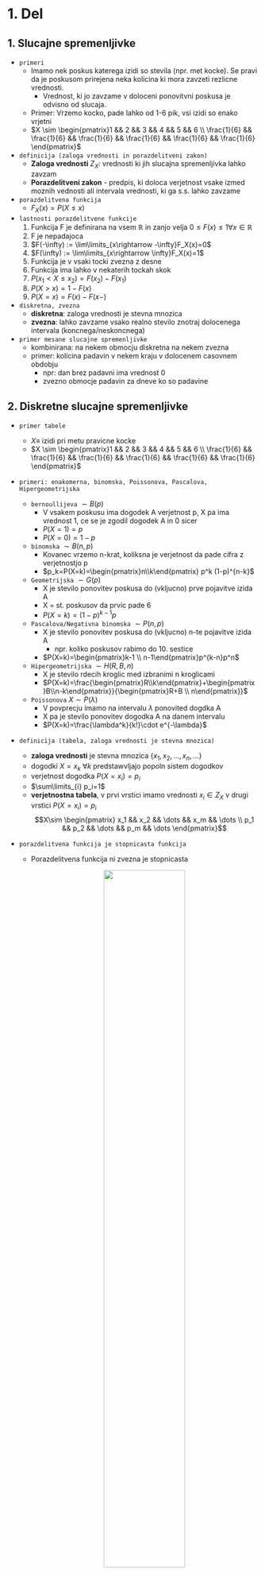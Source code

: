# 1. Del

## 1. Slucajne spremenljivke

- `primeri`
  - Imamo nek poskus katerega izidi so stevila (npr. met kocke). Se pravi da je poskusom prirejena neka kolicina ki mora zavzeti rezlicne vrednosti.
      -  Vrednost, ki jo zavzame v doloceni ponovitvni poskusa je odvisno od slucaja.
  - Primer: Vrzemo kocko, pade lahko od 1-6 pik, vsi izidi so enako vrjetni
  - $X \sim \begin{pmatrix}1 && 2 && 3 && 4 && 5 && 6 \\ \frac{1}{6} && \frac{1}{6} && \frac{1}{6} && \frac{1}{6} && \frac{1}{6} && \frac{1}{6} \end{pmatrix}$
- `definicija (zaloga vrednosti in porazdelitveni zakon)`
  - __Zaloga vrednosti__ $Z_X$: vrednosti ki jih slucajna spremenljivka lahko zavzam
  - __Porazdelitveni zakon__ - predpis, ki doloca verjetnost vsake izmed
  moznih vednosti ali intervala vrednosti, ki ga s.s. lahko zavzame
- `porazdelitvena funkcija`
  - $F_X(x)=P(X\leq x)$
- `lastnosti porazdelitvene funkcije`
  1. Funkcija F je definirana na vsem $\mathbb{R}$ in zanjo velja $0\leq F(x)\leq 1 \forall x \in \mathbb{R}$
  1. F je nepadajoca
  1. $F(-\infty) := \lim\limits_{x\rightarrow -\infty}F_X(x)=0$
  1. $F(\infty) := \lim\limits_{x\rightarrow \infty}F_X(x)=1$
  1. Funkcija je v vsaki tocki zvezna z desne
  1. Funkcija ima lahko v nekaterih tockah skok
  1. $P(x_1 < X \leq x_2)=F(x_2)-F(x_1)$
  1. $P(X>x)=1-F(x)$
  1. $P(X=x)=F(x)-F(x-)$
- `diskretna, zvezna`
  - **diskretna**: zaloga vrednosti je stevna mnozica
  - **zvezna**: lahko zavzame vsako realno stevilo znotraj dolocenega intervala (koncnega/neskoncnega)
- `primer mesane slucajne spremenljivke`
  - kombinirana: na nekem obmocju diskretna na nekem zvezna
  - primer: kolicina padavin v nekem kraju v dolocenem casovnem obdobju
    - npr: dan brez padavni ima vrednost 0
    - zvezno obmocje padavin za dneve ko so padavine

## 2. Diskretne slucajne spremenljivke

- `primer tabele`
  - $X\equiv$ izidi pri metu pravicne kocke
  - $X \sim \begin{pmatrix}1 && 2 && 3 && 4 && 5 && 6 \\ \frac{1}{6} && \frac{1}{6} && \frac{1}{6} && \frac{1}{6} && \frac{1}{6} && \frac{1}{6} \end{pmatrix}$
- `primeri: enakomerna, binomska, Poissonova, Pascalova, Hipergeometrijska`
  - `bernoullijeva` $\sim B(p)$
    - V vsakem poskusu ima dogodek A verjetnost p, X pa ima vrednost 1, ce se je zgodil dogodek A in 0 sicer
    - $P(X=1)=p$
    - $P(X=0)=1-p$
  - `binomska` $\sim B(n,p)$
    - Kovanec vrzemo n-krat, koliksna je verjetnost da pade cifra z verjetnostjo p
    - $p_k=P(X=k)=\begin{pmatrix}n\\k\end{pmatrix} p^k (1-p)^{n-k}$
  - `Geometrijska` $\sim G(p)$
    - X je stevilo ponovitev poskusa do (vkljucno) prve pojavitve izida A
    - X = st. poskusov da prvic pade 6
    - $P(X=k)=(1-p)^{k-1}p$
  - `Pascalova/Negativna binomska` $\sim P(n,p)$
    - X je stevilo ponovitev poskusa do (vkljucno) n-te pojavitve izida A
      - npr. koliko poskusov rabimo do 10. sestice
    - $P(X=k)=\begin{pmatrix}k-1 \\ n-1\end{pmatrix}p^{k-n}p^n$
  - `Hipergeometrijska` $\sim H(R,B,n)$
    - X je stevilo rdecih kroglic med izbranimi n kroglicami
    - $P(X=k)=\frac{\begin{pmatrix}R\\k\end{pmatrix}+\begin{pmatrix}B\\n-k\end{pmatrix}}{\begin{pmatrix}R+B \\ n\end{pmatrix}}$
  - `Poissonova` $X\sim P(\lambda)$
    - V povprecju imamo na intervalu $\lambda$ ponovited dogdka A
    - X pa je stevilo ponovitev dogodka A na danem intervalu
    - $P(X=k)=\frac{\lambda^k}{k!}\cdot e^{-\lambda}$
- `definicija (tabela, zaloga vrednosti je stevna mnozica)`
  - **zaloga vrednosti** je stevna mnozica {$x_1, x_2, \dots, x_n, \dots$}
  - dogodki $X=x_k$ $\forall k$ predstawvljajo popoln sistem dogodkov
  - verjetnost dogodka $P(X=x_i)=p_i$
  - $\sum\limits_{i} p_i=1$
  - **verjetnostna tabela**, v prvi vrstici imamo vrednosti $x_i\in Z_X$ v drugi vrstici $P(X=x_i)=p_i$
    $$X\sim \begin{pmatrix} x_1 && x_2 && \dots && x_m && \dots \\ p_1 && p_2 && \dots && p_m && \dots \end{pmatrix}$$
- `porazdelitvena funkcija je stopnicasta funkcija`

  - Porazdelitvena funkcija ni zvezna je stopnicasta

      <p align="center"><img src="./images/diskretna-funkcija.png" width="60%"></p>

- `izpeljava netrivialne pricakovane vrednosti ali odklona`
  - **pricakovana vrednost E(X)** diskretne spremenljivke X je posplositev povprecne vrednosti / tezisca
  - $\overline{X}=\frac{x_1k_1+\cdots + x_mk_m}{N}=x_1 f_1+\cdots + x_mf_m=x_1p_1 + \cdots x_mp_m= E(X)$

## 3. Poissonova porazdelitev

- `primer`
    - Neka rokometna ekipa da v __povprecju 30 golov__ na tekmo (tekma traja __60min__).
        - Koliko verjetno ekipa na naslednji tekmi v prvi minuti doseze vsaj en gol?
            - $t = 1\text{min}, \rightarrow \lambda = 0.5$
            - $P(X\geq 1)= 1 - F_X(0)= 1 - \frac{0.5^0\cdot e^{-0.5}}{0!}=1-e^{0.5}$
        - Koliko verjetno ekipa v zadnjih 3min tekme doseze natanko dva gola? 
            - $t=3\text{min}\rightarrow  \lambda=\frac{3}{2}$
            - $P(X=2)= \frac{(\frac{3}{2})^2 \cdot e^{-\frac{3}{2}}}{2!}\approx 0.251$
- `zaloga vrednosti`
  - **stevna** a **neomejena** (teoreticno se lahko zgodi neskoncno mnogo dogodkov na danem intervalu)
- `predpostavke`
  - dogodki morajo biti porazdeljeni po Poissonu
    - dogodki se pojavijo __neodvisno__ od casa, ki je potekel od zadnjega dogodka
    - povprecno stevilo dogodkov ki se pojavijo na nekem intervalu je __konstnatno__ - $\lambda$
- `definicija - verjetnostna funkcija`
  - $p_k=P(X=k)=\lambda^k \frac{e^{-\lambda}}{k!}$
- `povezava z binomsko porazdelitvijo`
  - Poissonova porazdelitev se lahko dobi kot limitni primer binomske porazdelitve (ce gre stevilo poskusov preko vseh mej)
  - Torej Poissonova porazdelitev je aproksimacija binomske porazdelitve ce je n dovolj velik in p dovolj majhen
    - $X\sim B(n,p) \approx P(np)$
  - **Dokaz:**
    - imamo $P(X=k)=\lim\limits_{n\rightarrow \infty}\left(\frac{n!}{k!(n-k)!}p^k (1-p)^{n-k}\right)$
      - Vpeljemo $\lambda =np \rightarrow p = \frac{\lambda}{n}$
        $$P(X=k)=\lim\limits_{n\rightarrow \infty}\left( \frac{n!}{k!(n-k)!}\cdot \frac{\lambda^k}{n^k}\cdot \left(1-\frac{\lambda}{n}\right)^n\cdot \left(1-\frac{\lambda}{n}\right)^{-k}\right)= $$
      - Upostevamo: $\lim\limits_{n\rightarrow \infty} (1-\frac{\lambda}{n})^n=e^{-\lambda}$ ter $\lim\limits_{n\rightarrow \infty} (1-\frac{\lambda}{n})^{-x}=1$
        $$P(X=k)=\lim\limits_{n\rightarrow \infty}\left( \frac{n!}{k!(n-k)!}\cdot \frac{\lambda^k}{n^k}\cdot e^{-\lambda}\right)= $$
      - Konstante premaknemo ven iz limite.
        $$=\frac{\lambda^k}{k!}e^{-\lambda}\lim\limits_{n\rightarrow \infty} \left(\frac{n!}{(n-k)!}\cdot\frac{1}{n^k}\right)=$$
        $$=\frac{\lambda^k}{k!}e^{-\lambda}\lim\limits_{n\rightarrow \infty} \left(\frac{n\cdot (n-1)\cdot (n-2)\cdots (n-k)!}{(n-k)!\cdot n^k}\right)=$$
        $$=\frac{\lambda^k}{k!}e^{-\lambda}\lim\limits_{n\rightarrow \infty} \left(\frac{n(n-1)(n-2)\cdots(n-k+1)}{n^k}\right)=$$
        $$=\frac{\lambda^k}{k!}e^{-\lambda}\lim\limits_{n\rightarrow \infty} \left((\frac{n}{n})(\frac{n-1}{n})\cdots(\frac{n-k+1}{n})\right)=$$
      - Vidimo da v limiti grejo vsi notranji cleni $\rightarrow 1$
        $$=\frac{e^{-\lambda}\lambda^k}{k!}$$
- `razlaga parametra` $\lambda$
  - st. ponovitev dogodka A, ki jih imamo v povprecju na nekem intervalu
- `priackovana vrednost in disperzija`
  - $E(X)=\lambda$
  - $D(X)=\lambda$
    - $D(X)=E((X-E(X))^2)=E(X^2+E^2(X)-2XE(X))=E(X^2)+E^2(X)-2E(X)E(X)=E(X^2)-E^2(X)$
    - Upostevali smo (linearnost in konstante):
    - $E(E^2(X)))=E^2(X)$, **E(konstanta)=konstanta**
    - $E(-2XE(X))=-2E(X)E(X)$ (konstanto premaknemo vn)
- `Poissonov obrazec`
  - $B(n,p)\approx P(np)$
    - dokaz zgoraj 
## 4. Pascalova porazdelitev

- `primeri (npr. geometrijska)`
  - Naj bo X stevilo metov postenega kovanca, ki ga mecemo dokler ne pade cifra in takoj nato grb.
  - $X_1\sim G(\frac{1}{2}) \dots$ pade prva cifra
  - $X_2\sim G(\frac{1}{2}) \dots$ pade prvi grb (po cifri - torej neodvisen)
  - $X = X_1 + X_2$
    - $X\sim P(2,\frac{1}{2})$
- `definicija, verjetnostna funkcija`
  - $X\sim P(n,p)$
  - X je stevilo ponovitev poskuso do (vkljucno) n-te pojavitve izida A
  - $P(X=k)=\begin{pmatrix}k-1\\n-1\end{pmatrix} (1-p)^{k-n}p^n$
- `zaloga vrednosti`
  - $k=n,n+1,n+2,\dots$
- `pricakovana vrednost in disperzija`
  - $E(X)=\frac{n}{p}$
  - $D(X)=\frac{n\cdot(1-p)}{p^2}$
- `izpeljava pricakovane vrednosti za geometrijsko porazdelitev`
  - Ce mecemo kovanec toliko casa, da pade grb in z X oznacimo stevilo potrebnih metov, vkljucno z zadnjim, potem je slucajna spremenljivka X geometrijsko porazdeljena.
  - Izracunajmo pricakovano vrednost
  - $E(X)=\sum\limits_{i=1}^\infty ipq^{i-1}=p\sum\limits_{i=1}^\infty (q^i)'=p \left(\sum\limits_{i=1}^\infty q^i\right)'=p(\frac{1}{1-q})'=\frac{1}{p}$
- `uporaba pri problemu "zbiranja kuponov"`
  - V trgovini lahko kupimo Kraseve cokoladice kraljestvo zivali. Vsaka
  cokoladica ima prilozeno nalepko dolocene zivali. Vseh nalepk je 250,
  posamezna pa stane okoli 0.4. Pricakovana vrednost za takosno zbiranje pride $E(X) = \dfrac{250}{0.4}= 625 > 150$ (knjiga o zivalih).
  - Nauk zgodbe: Bolj se splaca kupiti knjigo o zivalih, kot zbirati slicice, oz. ce se vseeno odlocimo da bomo zbirali slicice, se nam jih proti koncu splaca izmenjati z drugimi.

## 5. Hipergeometrijska porazdelitev

- `zaloga vrednosti`
  - $0,1, 2, \dots$
- `definicija (verjetnostna funkcija)`
  - $X\sim (n; M, N)$
  - X je stevilo rdecih kroglic med izbranimi n kroglicami.
    - V posodi imamo M rdecih in N-M belih kroglic. Iz posode izvlecemo n kroglic.
  - $P(X=k)=\frac{\begin{pmatrix} M \\ k \end{pmatrix} \cdot \begin{pmatrix}N-M\\n-k\end{pmatrix}}{\begin{pmatrix}N \\ n\end{pmatrix}}$
- `omejitve parametrov`
  - $\text{max}(0, n - (N - M))\leq k \leq \text{min}(M,n)$
  - $n\leq N$
- `primer uporabe`
  - Iz vrece, ki ima 4 modre in 5 rdecih potegnemo 3 kroglie.
  - Koliksna je verjetnost da potegnemo 2 modri
    - M=4, N-M=5, n=3
  - $P(X=2)=\frac{\begin{pmatrix} 4 \\ 2 \end{pmatrix} \cdot \begin{pmatrix}5\\1\end{pmatrix}}{\begin{pmatrix}9 \\ 3\end{pmatrix}}=0.357$
- `Standardni odklon in upanje`
  - $E(X)=\frac{nM}{N}$
  - $D(X)=\frac{M(N-M)n(N-n)}{N^2(N-1)}$
- `je vec parametrov boljse ali slabse`
  - Pri hipergeometrijski porazdelivi imamo le dve kategoriji (ima lastnost, nima lastonsti). Ampak lahko bi imeli vec kategorij, in
  posledicno vec informacij. Na splosno je pri merjenju bolje izbrati vecje stevilo parametrov/kategorij, saj na tak nacin pridobimo vec informacij. Parametri dolocajo porazdelitev: nam pokazejo kje je povprecje(pricakovana vrednost), mediana, modus, oblika porazdelitve,..
- `povezava z binomsko`
  - Pri veliki seriji bi lahko vzeli binomsko porazdelitev (prakticno vseeno ali izbiramo vzorec z vracanjem ali brez)
  - Imamo $H(R,B,n)$
    - nastavimo $p=\frac{R}{R+B} \rightarrow B(n,p)$

## 6. Zvezne slucajne spremenljivke

- `primer - slika gostote verjetnosti`
  - Vsaka paleta paketov riza vsebuje 100kg. Slucajna spremenljivka ki steje kolicino prodanih palet riza ima gostoto
  $p_X(x)=\Bigg\{ \begin{matrix}\frac{2x}{3}, && x\in [0,1] \\ -\frac{x}{3}+1, && x\in [1,3] \\ 0, && x\notin [0,3] \end{matrix}$
  <p align="center"><img src="./images/p(x).png" width="80%"></p>

  verjetnost je ploscina pod krivuljo, ki jo doloca $p_x(x)$
- `opisi primerov: enakomerna, normlano, eksponentna (in Gama), Caucheyeva`
  - **enakomerna zvezna** $\sim U[a,b]$
    - vsi poskusi na intervalu [a,b] so enako verjetni
    - $p_X(x)= \Bigg\{ \begin{matrix}  \frac{1}{b-a}, && x\in [a,b] \\ 0, && sicer \end{matrix}$
    - $F_X(x)= \Bigg\{ \begin{matrix}  0, && x\in [-\infty ,a) \\ \frac{x-a}{b-a}, && x\in[a,b] \\ 1, && x\in (b,\infty] \end{matrix}$
  - **eksponentna** $\sim \text{Exp}(\lambda)$
    - cas med dvema zaporednima dogodkoma na Poissonovem interavlu
    - $p_X(x) = \Bigg\{ \begin{matrix} 0 && x\leq 0 \\ \lambda e^{-x\lambda}, && x\geq 0 \end{matrix}$
    - $F_X(x) = \Bigg\{ \begin{matrix} 0, && x\leq 0 \\ 1-e^{-\lambda x}, && x \geq 0 \end{matrix}$
  - **Gamma** $\sim \Gamma(n, \lambda)$
    - cas med n zaporednimi dogodki na Poissonovem interavlu
    - $p_X(x) = \Bigg\{ \begin{matrix} 0, && x \leq 0 \\ \frac{\lambda^n x^{n-1} e^{-\lambda x}}{\Gamma(x)}, && x > 0 \end{matrix}$
    - $\Gamma(x)= (x-1)\Gamma(x-1)$
    - $\Gamma(x)= \int\limits_{0}^{\infty} t^{x-1}e^{-t} dt$
  - **Normalna** $\sim N(\mu,\sigma)$
    - $p(x) = \frac{1}{\sigma \sqrt{2\pi}} e^{-\frac{(x-\mu)^2}{2\sigma^2}}$ , za $x\in \mathbb{R}$
    - $F_X(x)=\phi(\frac{x-\mu}{\sigma})$
- `definicija zvezne z gostoto verjetnosti`
  - Slucajna spremenljivka X je **zvezno porazdeljena** ce obstaja integrabilna funkcija $p_X$ imenovana **gostota verjetnosti**
  - $F(X)=P(X\leq x)=\int\limits_{-\infty}^x p_X(t) dt$, $p_X(x) \geq 0$
  - $p_X(x)$ je integrabilna
  - $p_X: \mathbb{R}\rightarrow [0, \infty)$
  - $\int\limits_{-\infty}^{\infty}p_X(x)dx=1$
- `zveza med gostoto verjetnosti in porazdelitveno funkcijo`
  - $p_X(x) = F_X'(x)$
  - $F_X(x)= \int_{-\infty}^{x} p_X(x)$
- `racunanje verjetnosti na podinetravlu`
  - $P(a < X < b ) = \int\limits_{a}^b p_X(x)dx$
- `izpeljava netrivialne pricakovane vrednosti ali odklona`
  - TODO

## 7. Normalna porazdelitev

- `slika: unimodalna, zvonasta krivulja`
  - N($\mu,\sigma$)
      <p align="center"><img src="./images/normalna-porazdelitev.png" width="80%"></p>
- `povezava z vsoto slucajnih spremenljivk in/ali CLI`
  - Naj bodo $X_1, \dots , X_n$ **neodvisne** in **enako porazdeljene** slucajne spremenljivke s: 
    - $E(X_i)=\mu$, 
    - $D(X_i) = \sigma^2$
  - Potem za dovolj velik n velja $S=X_1+\dots+X_n$
    - $S\sim N(n\cdot \mu, \sqrt{n}\cdot\sigma)$
  - Normalna porazdelitev je najpomembnejsa oz. najpogosteje uporabljena porazdelitev v statistiki,
  saj marsikatera kolicina predstavlja vsoto mnogih drugih in je zato vsaj priblizno n. porazdeljena. Npr. Rezultat izpita, ki je sestavljen iz vecjega stevila kratkih vprasanj, je vsota posameznih vprasanj.
- `zaloga vrednosti, gostota verjetnosti, funkcija napake`
  - $X\sim N(\mu, \sigma)$
  - $Z_X = \mathbb{R}$
  - $$p_X(x)=\frac{1}{\sigma \sqrt{2\pi}} e^{-\frac{(x-\mu)^2}{2\sigma^2}}$$
  - **funkcija napake** $\phi(x)=F_X(x)=\int\limits_{-\infty}^{x} e^{-\frac{y^2}{2}}dy$, je liha, zvezno odvedljiva in strogo narascujoca funkcija
  - posebne vrednosti funkcije napake:
    - $\phi(0) = 0, \phi(\infty) = 0.5, \phi(- \infty) = -0.5$
- `standardizacija in tabela za N(0,1)`
  - Porazdelitev $N(0,1)$ je standardizirana normalna porazdelitev
  - $N(0,1)$
      <p align="center"><img src="./images/zvonasta-krivulja.png" width="80%"></p>

  - Spremenljivko $X \sim N(\mu, \sigma)$ pretvorimo s transformacijo $Z= \dfrac{X - \mu}{\sigma}$ v standardno spremenljivko $Z \sim N(0,1)$
- `kje sta` $\mu$ `in` $\sigma$ `na grafu y=p(x) in pravilo 68-95-99,7`
  - $\mu$ se nahaja na simetrali zvonaste krivulje
  - $\mu + \sigma$ se nahaja za en standardni odklon naprej v pozitivni smeri x osi
    - Priblizno 68% povrsine pod krivuljo spada v en standardni odklon $[\mu-\sigma, \mu+\sigma]$
    - Priblizno 95% povrsine pod krivuljo spada v dva standardna odkloa $[\mu-2\sigma, \mu+2\sigma]$
    - Priblizno 99% povrsine pod krivuljo spada v tri standardne odklone $[\mu-3\sigma, \mu+3\sigma]$
- `vecrazsezna gostota porazdelitve`
  - $p(x) = \sqrt{\dfrac{detA}{(2 \pi)^n}} e^{-\dfrac{1}{2}(x - \mu)^TA(x- \mu)}$
  kjer je matrika A kovariancna matrika.
- `vektorska oblika s kovariancno matriko`
  - primer kovariancne matrike za $(X, Y) \sim N(\mu_x, \mu_y, \sigma_x, \sigma_y, \rho)$
    $$
      \begin{bmatrix}
            \sigma_x^2 & \rho \sigma_x \sigma_y  \\
            \rho \sigma_x \sigma_y & \sigma_y^2  \\
      \end{bmatrix}
    $$
- `Laplaceov tockovni obrazec - Funkcija napake`

  - za p blizu 1/2 in velike n velja $B(n,p)\approx N(np, \sqrt{npq})$
  - Zanima nas koliksna je verjetnost $P_n(k_1,k_2)$, da se v Bernoullijevm zaporedju neodvisnih poskusvo v n zaporednih poskusih
    zgodi dogodek A vsaj $k_1$-krat in manj kot $k_2-krat$
  - Oznacimo $x_k=\frac{k-np}{\sqrt{npq}}$ in $\Delta x_k= x_{k+1}-x_k=\frac{1}{\sqrt{npq}}$
  - Tedaj je ce upostevamo Laplaceov tockovni obrazec
  - $P_n(k_1,k_2)=\sum\limits_{k=k_1}^{k_2-1} P_n(k)=\frac{1}{\sqrt{2\pi}}\sum\limits_{k=k_1}^{k_2-1}e^{-\frac{1}{2}x_k^2}\Delta x_k\approx \frac{1}{\sqrt{2\pi}}\int\limits_{x_{k_1}}^{x_{k_2}}e^{-\frac{1}{2}x^2}dx$
  - `Funkcija napake` je definirana: $\phi(x)=\frac{1}{\sqrt{2\pi}}\int\limits_0^x e^{-\frac{1}{2} t^2}dt$

    - je liha, zvezno odvedljiva in strogo narascujaca funkcija
    - $\phi(0)=0$

      <p align="center"><img src="./images/funkcija-napake.png" width="50%"></p>

## 8. Bernulliljev zakon velikih stevil

    - TODO str 58,59 skripta

<p align="center"><img src="./images/bernoulijev-zakon-velikih-stevil.png" width="90%"></p>

- `uvod`
  - Zakon velikih stevil je osnovni limitni izrek, ki opisuje rezultat izvajanja istega poskusa zelo velikokrat.
  - Po zakonu mora biti srednja vrednost rezultatov blizu pricakovane vrednosti (s stevilom poskusov se samo priblizuje)
  - $\overline{X_n}\rightarrow \mu$, ko gre $n\rightarrow \infty$
- `podroben zapis izreka`
  - Naj bo k frekvenca dogodka A v n neodvisnih ponovitvah danega poskusa, v katerem ima dogodek A verjetnost p.
  - Torej za $\forall \epsilon >0$ velja:
    $$ \lim\limits_{n\rightarrow \infty}P\left(\left| \frac{k}{n}-p\right|\leq \epsilon\right) = 1$$
    k = frekvenca dogodka A v n ponovitvah poskusa
  - zgornja enacba: as the number of trials n goes to infinity, the average of the observations converges to the expected value
- `skica dokaza`
    - uporabimo __Chebyshevo neenakost__
        - $P(|X-\mu|>a)\leq \frac{\text{Var}(X)}{a^2}$
        - ta se dokaze z __Markovo neenakostjo__
            - $P(|X|\geq a) \leq \frac{E(X)}{a}$
                - dokaz: $a I_{|X|\geq a} \leq |X| \rightarrow aE(I_{|X|>a})\leq E(X)$
    - ter dejstvo: $\text{Var}(\overline{X}_ n)= \text{Var}(\frac{1}{n}(X_1+\cdots +X_n))=\frac{\sigma^2 n}{n^2}$
    $$P(|\overline{X}_n-\mu| > \epsilon)\leq \frac{\text{Var}(\overline{X}_n)}{\epsilon^2}=\frac{\sigma^2}{n\epsilon^2}\rightarrow 0$$
- `statisticna in klasicna definicija verjetnosti`
    - [del-0](./teorija0.md/1#4.-popoln-sistem-dogodkov-in-definicije-vrjetnosti) 
- `definicija funkcije napake`
    - [zgoraj](./1#7.-normalna-porazdelitev)
- `uporaba/primer za izracun verjetnosti ali velikost n`
  - Kolikokrat moramo vreci posten kovanec, da bo verjetnost dogodka, da se relativna rekvenca grba razlikuje od 0.5 za manj kot 0.05 vecja od 0.997
  - Iz tabele vidimo $2\phi(x)>0.997$ za x = 3
  - Poiscemo tak n, da bo $\frac{n\epsilon}{\sqrt{npq}}>3$
  - $\frac{0.05\cdot \sqrt{n}}{\sqrt{0.5\cdot 0.5}}>3 \rightarrow \frac{0.0025n}{0.25}>9\rightarrow n =900$
- `dokaz z aproksimacijo prek zveze med binomsko in normalno porazdelitvijo`
  - ker je n naravno stevilo, lahko oba izraza v neenakosti iz zgornje verjetnosti pomnozimo z n, in z
    upostevanjem da je tudi k celo stevilo med 0 in n, dobimo oceno
    $$P\left( -\epsilon \leq \left|\frac{k}{n}-p\right|\leq \epsilon\right)=P(np-n\epsilon \leq k \leq np+n\epsilon)=P_n(k_1)+P_n(k_1+1)+\cdots+P_n(k_2)$$
  - kjer so $k_1 < k_1 +1 < \cdots < k_2$ vsa cela stevila na intervalu $\left[np-n\epsilon, np+n\epsilon\right]$
  - Dobljeno vsoto oznacimo s $P(k_1-1, k_2)$ in jo ocenimoo s funkcjo napake kar nam da
    $$P(k_1-1, k_2)\approx \phi (\frac{k_2-np}{\sqrt{npq}})-\phi(\frac{k_1-1-np}{\sqrt{npq}})\approx 2\phi(\frac{n\epsilon}{\sqrt{npq}})$$
- `Zakaj to smatramo za prvo verzijo CLI?`
    - Pri velikem stevilu ponovitev poskusa, povprecje dobljenih vrednosti konvergira k pricakovani vrednosti.

## 9. Eksponentna porazdelitev

- `primer`
  - Studenti prihajajo v klub porazdeljni priblizno po Poissonu, s povprecno stopnjo 30 studentov na uro.
  - Koliksna je verjetnost, da bo vratar cakal vec kot 3 minute na naslednjega studenta?
    - $P(X>\frac{1}{20})=1-F(\frac{1}{20})=1-(1-e^{-30\cdot \frac{1}{20}})=0.223$
- `definicija - povezava s Poissonovim procesom`
  - $X\sim \text{Exp}(\lambda)$
  - Opisuje cas med dvema zaporednima dogodkoma v Poissonovem procesu
    - tj. proces kjer se dogodki pojavljajo zvezno in neodivisno pri povprecni hitrosti ponavljanja
    - hkrati je tudi analog geom. porazdelitve
- `slika, zaloga vrednosti, gostota verjetnosti`
  - $p(x)=\lambda e^{-\lambda x}$, $x\geq 0$
  - $Z_f = [0, \infty]$
- `porazdelitvena funkcija`
  - $F(X)=\int\limits_0^x \lambda e^{-\lambda t} dt = 1 -e^{-\lambda x}$
- `razlaga parametra λ`
  - Povprecno stevilo dogodka A na danem (casovnem) intervalu
- `pricakovana vrednost in disperzija`
  - $E(X)=\frac{1}{\lambda}$
  - $D(X)=\frac{1}{\lambda^2}$
- `karakterizacija: zvezna slucajna spremenljivka brez spomina`
    - Poissonova porazdelitev: pojavitev dogodka je nedovisna od tega kdaj se pojavi dogodek pred tem
    - $P(X > x + y | X > x) = P(X > y)$
    - npr. zivljenska doba zarnice
## 10. Gama porazdelitev

- `posebni primeri (npr. eksponentna, hi-kvadrat)`
  - Eksponentno porazdelitev lahko se posplosimo: pri Poissonovem procesu merimo cas da se zgodi k zaporednih dogodkov.
  - Naj bosta k,$\lambda > 0$. Tedaj imamo `Gama Porazdelitev` $X\sim \Gamma(k,\lambda)$
    - k  je stevilo dogodkov, za katere cakamo.
    - $\lambda$ paramter raztega, pove nam kako se dogodki casovno odvijajo
    - na sliki $\theta= \frac{1}{\lambda}$, za k = 1 dobimo eksponentno porazdelitev
      <p align="center"><img src="./images/gamma-porazdelitev.png" width="60%"></p>
- `Kako lahko iz eskponentne pridemo do Gama porazdelitve`
  - za parameter pri gama k = 1 ali;
  - Ce $X_i \sim \text{Exp}(\lambda)$
  - potem $\Gamma(k, \lambda)= X_1+X_2+\dots+X_k$
- `slika, zaloga vrednosti, gostota verjetnosti in kako pridemo do zgornjih primerov iz Gama porazdelitve`
  - $p(x)=\Bigg\{\begin{matrix}\frac{\lambda^k}{\Gamma(k)}x^{k-1}+e^{-\lambda x}, && x > 0 \\ 0, && sicer \end{matrix}$
  - $Z_X$ = $\mathbb{R}^+$
- `Gama funkcija (definicija, rekurzija in nekatere vrednosti, tudi za 1/2)`
  - `Funkcijo gama` definiramo z dolocenim integralom
    $$\Gamma (z)=\int\limits_0^\infty t^{z-1} e^{-t}dt$$
  - $\Gamma(1)=1$
  - $\Gamma(\frac{1}{2})=\sqrt{\pi}$
  - `Izrazena rekurzivno` (prek per partes): $\Gamma(x)=(x-1)\Gamma(x-1)$
  - Za naravno stevilo dobimo tako $\Gamma(n)=(n-1)!$
- `Pricakovana vrednost in disperzija`
  - $E(X)=\frac{k}{\lambda}$
  - $D(X)=\frac{k}{\lambda^2}$
- `Uporaba hi-kvadrat porazdelitve`
  - Hi-kvadrat je poseben primer gama porazdeliteve
  - $\chi^2 (n) = \Gamma(\frac{n}{2}, \frac{1}{2})$
  - $\chi^2$ test se uporablja za ugotavljanje razlike kategoricnih spremenljivk (npr. ali je kocka obtezena).
    Uporabljamo jo v dveh primerih:
      - kako dobro se opazovana/izmerjena porazdelitev prilega pricakovani
      - ocenejevanje ali sta nakljucni spremenljivki neodvisni

    Primer (ali je kocka obtezena?):
    60x vrzemo kocko in primerjamo rezultate s pricakovanimi vrednostmi. Ce pride do velikega odstopanja,
    lahko sklepamo, da je kocka nepostena.

    | st. pik         | 1  | 2  | 3  | 4  | 5  | 6  | skupaj |
    |-----------------|----|----|----|----|----|----|--------|
    | opazovana kocka | 14 | 12 | 16 | 8  | 5  | 5  | 60     |
    | teoreticno      | 10 | 10 | 10 | 10 | 10 | 10 | 60     |
    |                 |    |    |    |    |    |    |        |

    Uporabimo formulo $\chi^2(n-1) = \dfrac{(E_1 - O_1)^2}{E_1} + \dots + \dfrac{(E_n - O_n)^2}{E_n}$
    , kjer je $E_i$ pricakovana vrednost posameznega izida, $O_i$ pa st. pojavitev posameznega izida opazovane kocke. Ce ustavimo podatke v formulo, dobimo rezultat 11 (odstopanje 5%). Odstopanje ni zadostno (morali bi vzetoi vecji vzorec), tako da ne moremo sklepati ali je kocka postena ali ne.
- `Dedna lastnost gama porazdelitve, skica dokaza za aditivnost, tj. Γ(k, λ) + Γ(h, λ) = Γ(k + h, λ)`
  - Ce sta $X \sim \Gamma (k_1, \lambda)$ in $Y \sim \Gamma (k_2, \lambda)$  neodvisni slucajni spremenljivki,
    je tudi njuna vsota: $Z= X + Y$ porazdeljena po porazdelitvi $Z \sim \Gamma (k_1 + k_2, \lambda)$

